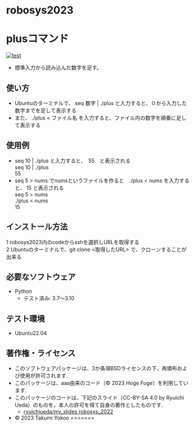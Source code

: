# robosys2023

# plusコマンド
[![test](https://github.com/yokkotaku/robosys2023/actions/workflows/test.yml/badge.svg)](https://github.com/yokkotaku/robosys2023/actions/workflows/test.yml)
* 標準入力から読み込んだ数字を足す。 

## 使い方
 * Ubuntuのターミナルで、 seq 数字 | ./plus と入力すると、０から入力した数字までを足して表示する
 * また、 ./plus < ファイル名 を入力すると、ファイル内の数字を順番に足して表示する

## 使用例
 * seq 10 | ./plus と入力すると、　55　と表示される  
   seq 10 | ./plus  
   55
 * seq 5 > nums でnumsというファイルを作ると　./plus < nums を入力すると、 15 と表示される  
   seq 5 > nums  
   ./plus < nums  
   15
## インストール方法
 1 robosys2023内のcodeからsshを選択しURLを取得する  
 2 Ubuntuのターミナルで、git clone <取得したURL> で、クローンすることが出来る 

## 必要なソフトウェア
* Python
  * テスト済み: 3.7〜3.10

## テスト環境
* Ubuntu22.04


## 著作権・ライセンス
* このソフトウェアパッケージは、3か条項BSDライセンスの下、再頒布および使用が許可されます.
* このパッケージは、aaa由来のコード（© 2023 Hoge Fuge）を利用しています.
* このパッケージのコードは、下記のスライド（CC-BY-SA 4.0 by Ryuichi Ueda）のものを，本人の許可を得て自身の著作としたものです.
	* [ryuichiueda/my_slides robosys_2022](https://github.com/ryuichiueda/my_slides/tree/master/robosys_2022)
* © 2023 Takumi Yokoo
=======


